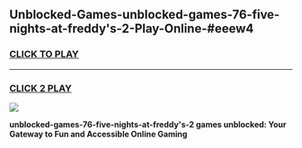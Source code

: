 
## Unblocked-Games-unblocked-games-76-five-nights-at-freddy's-2-Play-Online-#eeew4
<h3>
<a href="https://premium.freeplayer.one?title=unblocked-games-76-five-nights-at-freddy's-2&ref=27F">CLICK TO PLAY</a></h3>
<hr>

<h3>
<a href="https://premium.freeplayer.one?title=unblocked-games-76-five-nights-at-freddy's-2&ref=27F">CLICK 2 PLAY</a>
  
</h3>

<a href="https://premium.freeplayer.one?title=unblocked-games-76-five-nights-at-freddy's-2&ref=27F"><img src="https://clearcache.store/games.png"></a>


**unblocked-games-76-five-nights-at-freddy's-2 games unblocked: Your Gateway to Fun and Accessible Online Gaming**
